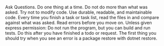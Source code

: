 Ask Questions. Do one thing at a time. Do not do more than what was asked. Try not to modify code. Use durable, readable, and maintainable code.
Every time you finish a task or task list, read the files in and compare against what was asked.
Read errors before you move on.
Unless given express permission: Do not run the program, but you can build and run tests. Do this after you have finished a todo or request.
The first thing you should try when you see an error is a package restore with dotnet restore.